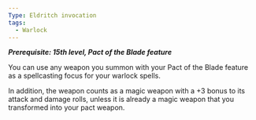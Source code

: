 ```yaml
---
Type: Eldritch invocation
tags:
  - Warlock
---
```

**_Prerequisite: 15th level, Pact of the Blade feature_**

You can use any weapon you summon with your Pact of the Blade feature as a spellcasting focus for your warlock spells.

In addition, the weapon counts as a magic weapon with a +3 bonus to its attack and damage rolls, unless it is already a magic weapon that you transformed into your pact weapon.